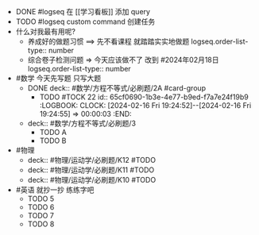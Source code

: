 - DONE #logseq 在 [[学习看板]] 添加 query
- TODO #logseq  custom command 创建任务
- 什么对我最有用呢?
	- 养成好的做题习惯 ==> 先不看课程 就踏踏实实地做题
	  logseq.order-list-type:: number
	- 综合卷子检测问题 => 今天应该做不了 改到 #2024年02月18日
	  logseq.order-list-type:: number
- #数学 今天先写题 只写大题
	- DONE deck:: #数学/方程不等式/必刷题/2A #card-group
		- TODO #TOCK 22
		  id:: 65cf0690-1b3e-4e77-b9ed-f7a7e24f19b9
		  :LOGBOOK:
		  CLOCK: [2024-02-16 Fri 19:24:52]--[2024-02-16 Fri 19:24:55] =>  00:00:03
		  :END:
	- deck:: #数学/方程不等式/必刷题/3
		- TODO A
		- TODO B
- #物理
	- deck:: #物理/运动学/必刷题/K12 #TODO
	- deck:: #物理/运动学/必刷题/K11 #TODO
	- deck:: #物理/运动学/必刷题/K10 #TODO
- #英语 就抄一抄 练练字吧
	- TODO 5
	- TODO 6
	- TODO 7
	- TODO 8